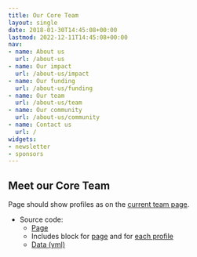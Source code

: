 ```yaml
---
title: Our Core Team
layout: single
date: 2018-01-30T14:45:08+00:00
lastmod: 2022-12-11T14:45:08+00:00
nav:
- name: About us
  url: /about-us
- name: Our impact
  url: /about-us/impact
- name: Our funding
  url: /about-us/funding
- name: Our team
  url: /about-us/team
- name: Our community
  url: /about-us/community
- name: Contact us
  url: /
widgets:
- newsletter
- sponsors
---
```


## Meet our Core Team

Page should show profiles as on the [current team page](https://carpentries.org/team/).

* Source code: 
    * [Page](https://github.com/carpentries/carpentries.org/edit/main/pages/team.html)
    * Includes block for [page](https://github.com/carpentries/carpentries.org/blob/main/_includes/team.html) and for [each profile](https://github.com/carpentries/carpentries.org/blob/main/_includes/_team_profile.html)
    * [Data (yml)](https://github.com/carpentries/carpentries.org/blob/main/_data/team.yml)